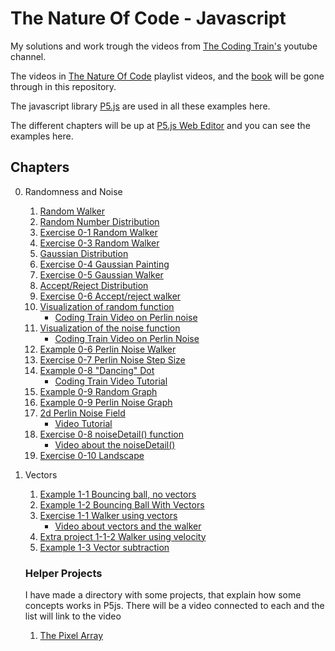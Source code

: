 # The Nature Of Code - Javascript

My solutions and work trough the videos from [The Coding Train's](https://www.youtube.com/@TheCodingTrain) youtube channel.

The videos in [The Nature Of Code](https://www.youtube.com/watch?v=70MQ-FugwbI&list=PLRqwX-V7Uu6ZV4yEcW3uDwOgGXKUUsPOM) playlist videos, and the [book](https://natureofcode.com/) will be gone through in this repository.

The javascript library [P5.js](https://p5js.org/) are used in all these examples here.

The different chapters will be up at [P5.js Web Editor](https://editor.p5js.org) and you can see the examples here.

## Chapters

0. Randomness and Noise

   1. [Random Walker](https://editor.p5js.org/mhoumann87/sketches/cWyhkRh9V)
   2. [Random Number Distribution](https://editor.p5js.org/mhoumann87/sketches/W53D6-MPrd)
   3. [Exercise 0-1 Random Walker](https://editor.p5js.org/mhoumann87/sketches/iBbeN4Sru)
   4. [Exercise 0-3 Random Walker](https://editor.p5js.org/mhoumann87/sketches/u2atTx3P1)
   5. [Gaussian Distribution](https://editor.p5js.org/mhoumann87/sketches/lXTePzMuj)
   6. [Exercise 0-4 Gaussian Painting](https://editor.p5js.org/mhoumann87/sketches/zPDhg2ScT)
   7. [Exercise 0-5 Gaussian Walker](https://editor.p5js.org/mhoumann87/sketches/XJ_1Pc7I2)
   8. [Accept/Reject Distribution](https://editor.p5js.org/mhoumann87/sketches/vuXvKLpNN)
   9. [Exercise 0-6 Accept/reject walker](https://editor.p5js.org/mhoumann87/sketches/meG80J8yz)
   10. [Visualization of random function](https://editor.p5js.org/mhoumann87/sketches/nYbT8BaFn)
       - [Coding Train Video on Perlin noise](https://youtu.be/YcdldZ1E9gU?feature=shared)
   11. [Visualization of the noise function](https://editor.p5js.org/mhoumann87/sketches/9WvQXdXMw)
       - [Coding Train Video on Perlin Noise](https://youtu.be/YcdldZ1E9gU?feature=shared)
   12. [Example 0-6 Perlin Noise Walker](https://editor.p5js.org/mhoumann87/sketches/Ytx4TmEC4)
   13. [Exercise 0-7 Perlin Noise Step Size](https://editor.p5js.org/mhoumann87/sketches/hP1AXj5aW)
   14. [Example 0-8 "Dancing" Dot](https://editor.p5js.org/mhoumann87/sketches/5j77Jnolw)
       - [Coding Train Video Tutorial](https://youtu.be/y7sgcFhk6ZM?feature=shared)
   15. [Example 0-9 Random Graph](https://editor.p5js.org/mhoumann87/sketches/rYpACaA-_)
   16. [Example 0-9 Perlin Noise Graph](https://editor.p5js.org/mhoumann87/sketches/JEafzhmGE)
   17. [2d Perlin Noise Field](https://editor.p5js.org/mhoumann87/sketches/0DFQbiBVB)
       - [Video Tutorial](https://youtu.be/Qf4dIN99e2w?feature=shared)
   18. [Exercise 0-8 noiseDetail() function](https://editor.p5js.org/mhoumann87/sketches/kxTI7BmsR)
       - [Video about the noiseDetail()](https://youtu.be/D1BBj2VaBl4?si=C7O3Q4FXciNen8td)
   19. [Exercise 0-10 Landscape](https://editor.p5js.org/mhoumann87/sketches/CeM7wcfoW)

1. Vectors

   1. [Example 1-1 Bouncing ball, no vectors](https://editor.p5js.org/mhoumann87/sketches/Nfr7SkWAp)
   2. [Example 1-2 Bouncing Ball With Vectors](https://editor.p5js.org/mhoumann87/sketches/OgeAzef7-)
   3. [Exercise 1-1 Walker using vectors](https://editor.p5js.org/mhoumann87/sketches/sJY6oUDeO)
      - [Video about vectors and the walker](https://youtu.be/bKEaK7WNLzM?feature=shared)
   4. [Extra project 1-1-2 Walker using velocity](https://editor.p5js.org/mhoumann87/sketches/eKRBJEmpL)
   5. [Example 1-3 Vector subtraction](https://editor.p5js.org/mhoumann87/sketches/vRbDtY_v1)

   ### Helper Projects

   I have made a directory with some projects, that explain how some concepts works in P5js. There will be a video connected to each and the list will link to the video

   1. [The Pixel Array](https://youtu.be/nMUMZ5YRxHI?si=4-28wmOMcbvveQua)
